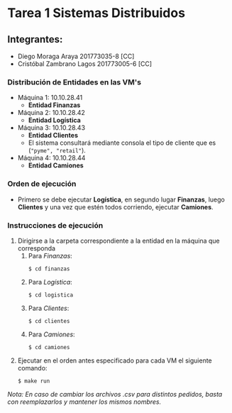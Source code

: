 # Tarea 1 Sistemas Distribuidos

## Integrantes:
* Diego Moraga Araya 201773035-8 [CC]
* Cristóbal Zambrano Lagos 201773005-6 [CC]

### Distribución de Entidades en las VM's
- Máquina 1: 10.10.28.41 
  - **Entidad Finanzas**
- Máquina 2: 10.10.28.42 
  - **Entidad Logística**
- Máquina 3: 10.10.28.43 
  - **Entidad Clientes**
  - El sistema consultará mediante consola el tipo de cliente que es (`"pyme", "retail"`).
- Máquina 4: 10.10.28.44 
  - **Entidad Camiones**

### Orden de ejecución
* Primero se debe ejecutar  **Logística**, en segundo lugar **Finanzas**, luego **Clientes** y una vez que estén todos corriendo, ejecutar **Camiones**.

### Instrucciones de ejecución
1. Dirigirse a la carpeta correspondiente a la entidad en la máquina que corresponda
   1. Para *Finanzas*:
        ~~~
        $ cd finanzas
        ~~~
    2. Para *Logística*:
        ~~~
        $ cd logistica
        ~~~
    3. Para *Clientes*:
        ~~~
        $ cd clientes
        ~~~
    4. Para *Camiones*:
        ~~~
        $ cd camiones
        ~~~
2. Ejecutar en el orden antes especificado para cada VM el siguiente comando:
   ~~~
   $ make run
   ~~~

*Nota: En caso de cambiar los archivos .csv para distintos pedidos, basta con reemplazarlos y mantener los mismos nombres.*